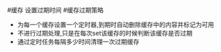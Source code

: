 #缓存
    设置过期时间
#缓存过期策略
+ 为每一个缓存设置一个定时器,到期时自动删除缓存中的内容并标记为可用
+ 不进行过期处理,只是在每次set该缓存的时候判断该缓存是否过期
+ 通过定时任务每隔多少时间清理一次过期缓存